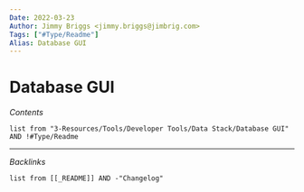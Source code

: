 ```yaml
---
Date: 2022-03-23
Author: Jimmy Briggs <jimmy.briggs@jimbrig.com>
Tags: ["#Type/Readme"]
Alias: Database GUI
---
```


# Database GUI

*Contents*

```dataview
list from "3-Resources/Tools/Developer Tools/Data Stack/Database GUI" AND !#Type/Readme
```

***

*Backlinks*

```dataview
list from [[_README]] AND -"Changelog"
```